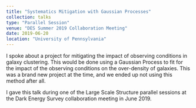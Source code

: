 ```yaml
---
title: "Systematics Mitigation with Gaussian Processes"
collection: talks
type: "Parallel Session"
venue: "DES Summer 2019 Collaboration Meeting"
date: 2019-06-20
location: "University of Pennsylvania"
---
```

I spoke about a project for mitigating the impact of observing conditions in galaxy clustering. This would be done using a Gaussian Process to fit for the impact of the observing conditions on the over-density of galaxies. This was a brand new project at the time, and we ended up not using this method after all.

I gave this talk during one of the Large Scale Structure parallel sessions at the Dark Energy Survey collaboration meeting in June 2019.
